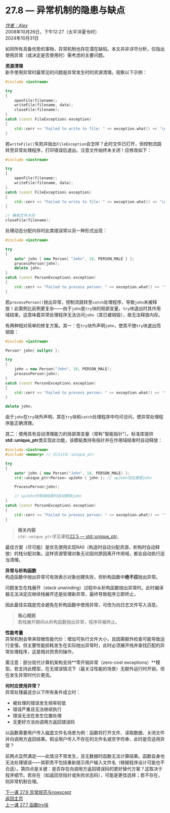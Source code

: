 27.8 — 异常机制的隐患与缺点  
=======================================  

[*作者：Alex*](https://www.learncpp.com/author/Alex/ "查看 Alex 的所有文章")  
2008年10月26日，下午12:27（太平洋夏令时）  
2024年10月31日  

如同所有具备优势的事物，异常机制也存在潜在缺陷。本文并非详尽分析，仅指出使用异常（或决定是否使用时）需考虑的主要问题。  

**资源清理**  
新手使用异常时最常见的问题是异常发生时的资源清理。观察以下示例：  

```cpp
#include <iostream>

try
{
    openFile(filename);
    writeFile(filename, data);
    closeFile(filename);
}
catch (const FileException& exception)
{
    std::cerr << "Failed to write to file: " << exception.what() << '\n';
}
```  

若`writeFile()`失败并抛出`FileException`会怎样？此时文件已打开，但控制流跳转至异常处理程序，打印错误后退出。注意文件始终未关闭！应修改如下：  

```cpp
#include <iostream>

try
{
    openFile(filename);
    writeFile(filename, data);
}
catch (const FileException& exception)
{
    std::cerr << "Failed to write to file: " << exception.what() << '\n';
}

// 确保文件关闭
closeFile(filename);
```  

处理动态分配内存时此类错误常以另一种形式出现：  

```cpp
#include <iostream>

try
{
    auto* john { new Person{ "John", 18, PERSON_MALE } };
    processPerson(john);
    delete john;
}
catch (const PersonException& exception)
{
    std::cerr << "Failed to process person: " << exception.what() << '\n';
}
```  

若`processPerson()`抛出异常，控制流跳转至`catch`处理程序，导致`john`未被释放！此案例比前例更复杂——由于`john`是`try`块的局部变量，`try`块退出时其作用域结束。这意味着异常处理程序无法访问`john`（其已被销毁），故无法释放内存。  

有两种相对简单的修复方案。其一：在`try`块外声明`john`，使其不随`try`块退出而销毁：  

```cpp
#include <iostream>

Person* john{ nullptr };

try
{
    john = new Person("John", 18, PERSON_MALE);
    processPerson(john);
}
catch (const PersonException& exception)
{
    std::cerr << "Failed to process person: " << exception.what() << '\n';
}

delete john;
```  

由于`john`在`try`块外声明，其在`try`块和`catch`处理程序中均可访问，使异常处理程序能正确清理。  

其二：使用具有自动清理能力的局部类变量（常称"智能指针"）。标准库提供**std::unique_ptr**类实现此功能，该模板类持有指针并在作用域结束时自动释放：  

```cpp
#include <iostream>
#include <memory> // 引入std::unique_ptr

try
{
    auto* john { new Person("John", 18, PERSON_MALE) };
    std::unique_ptr<Person> upJohn { john }; // upJohn现在接管john

    ProcessPerson(john);

    // upJohn作用域结束时自动删除john
}
catch (const PersonException& exception)
{
    std::cerr << "Failed to process person: " << exception.what() << '\n';
}
```  

> **相关内容**  
> `std::unique_ptr`详见课程[22.5 — std::unique_ptr](Chapter-22/lesson22.5-stdunique_ptr.md)。  

最佳方案（尽可能）是优先使用实现RAII（构造时自动分配资源，析构时自动释放）的栈分配对象。这样资源管理对象无论因何原因离开作用域，都会自动执行适当清理。  

**异常与析构函数**  
构造函数中抛出异常可有效表示对象创建失败，但析构函数中**绝不应**抛出异常。  

问题发生在栈展开（stack unwinding）过程中从析构函数抛出异常时。此时编译器无法决定应继续栈展开还是处理新异常，最终导致程序立即终止。  

因此最佳实践是完全避免在析构函数中使用异常，可改为向日志文件写入消息。  

> **核心规则**  
> 若栈展开期间从析构函数抛出异常，程序将被终止。  

**性能考量**  
异常机制会带来轻微性能代价：增加可执行文件大小，且因需额外检查可能导致运行变慢。但主要性能损耗发生在实际抛出异常时，此时必须展开栈并查找匹配的异常处理程序，这是相对昂贵的操作。  

需注意：部分现代计算机架构支持**零开销异常（zero-cost exceptions）**模型。若支持此模型，在无错误情况下（最关注性能的场景）无额外运行时开销，但在发生异常时代价更高。  

**何时应使用异常？**  
异常处理最适合以下所有条件成立时：  
* 被处理的错误发生频率较低  
* 错误严重且无法继续执行  
* 错误无法在发生位置处理  
* 无更好方法向调用方返回错误码  

以函数需要用户传入磁盘文件名场景为例：函数将打开文件、读取数据、关闭文件并向调用方返回结果。假设用户传入不存在的文件名或空字符串，此时是否适用异常？  

前两点显然满足——此情况不常发生，且无数据时函数无法计算结果。函数自身也无法处理错误——其职责不包括重新提示用户输入文件名（根据程序设计可能也不合适）。第四点是关键：是否存在向调用方返回错误码的更好替代方案？这取决于程序细节。若存在（如返回空指针或失败状态码），可能是更佳选择；若不存在，则异常机制合理。  

[下一课 27.9 异常规范与noexcept](Chapter-27/lesson27.9-exception-specifications-and-noexcept.md)  
[返回主页](/)  
[上一课 27.7 函数try块](Chapter-27/lesson27.7-function-try-blocks.md)